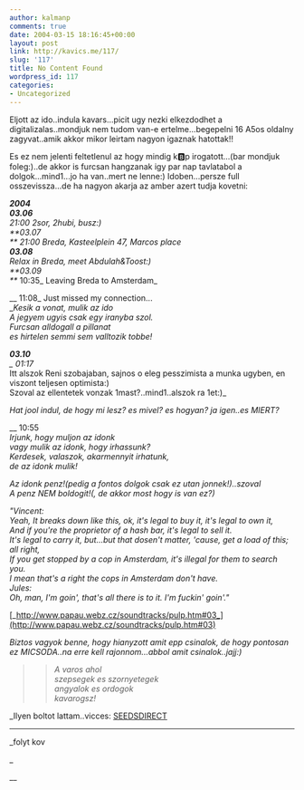 ```yaml
---
author: kalmanp
comments: true
date: 2004-03-15 18:16:45+00:00
layout: post
link: http://kavics.me/117/
slug: '117'
title: No Content Found
wordpress_id: 117
categories:
- Uncategorized
---
```


Eljott az ido..indula kavars...picit ugy nezki elkezdodhet a digitalizalas..mondjuk nem tudom van-e ertelme...begepelni 16 A5os oldalny zagyvat..amik akkor mikor leirtam nagyon igaznak hatottak!!




Es ez nem jelenti feltetlenul az hogy mindig k:b:p irogatott...(bar mondjuk foleg:)..de akkor is furcsan hangzanak igy par nap tavlatabol a dolgok...mind1...jo ha van..mert ne lenne:) Idoben...persze full osszevissza...de ha nagyon akarja az amber azert tudja kovetni:




_**2004  
03.06**  
_21:00_ 2sor, 2hubi, busz:)  
__**03.07  
**_ 21:00_ Breda, Kasteelplein 47, Marcos place  
**03.08**  
Relax in Breda, meet Abdulah&Toost:)  
**03.09  
**_ 10:35_ Leaving Breda to Amsterdam_




__ 11:08_ Just missed my connection...  
__Kesik a vonat, mulik az ido  
A jegyem ugyis csak egy iranyba szol.  
Furcsan alldogall a pillanat  
es hirtelen semmi sem valltozik tobbe!_




_**03.10**  
_ 01:17_  
Itt alszok Reni szobajaban, sajnos o eleg pesszimista a munka ugyben, en viszont teljesen optimista:)  
Szoval az ellentetek vonzak 1mast?..mind1..alszok ra 1et:)_




_Hat jool indul, de hogy mi lesz? es mivel? es hogyan? ja igen..es MIERT?_




__ 10:55  
_Irjunk, hogy muljon az idonk  
vagy mulik az idonk, hogy irhassunk?  
Kerdesek, valaszok, akarmennyit irhatunk,   
de az idonk mulik!_




_Az idonk penz!(pedig a fontos dolgok csak ez utan jonnek!)..szoval  
A penz NEM boldogit!(, de akkor most hogy is van ez?)_




_"Vincent:  
Yeah, It breaks down like this, ok, it's legal to buy it, it's legal to own it,  
And if you're the proprietor of a hash bar, it's legal to sell it.  
It's legal to carry it, but...but that dosen't matter, 'cause, get a load of this; all right,  
If you get stopped by a cop in Amsterdam, it's illegal for them to search you.  
I mean that's a right the cops in Amsterdam don't have.  
Jules:  
Oh, man, I'm goin', that's all there is to it. I'm fuckin' goin'."_




[_http://www.papau.webz.cz/soundtracks/pulp.htm#03_](http://www.papau.webz.cz/soundtracks/pulp.htm#03)




_Biztos vagyok benne, hogy hianyzott amit epp csinalok, de hogy pontosan ez MICSODA..na erre kell rajonnom...abbol amit csinalok..jajj:)_




<blockquote>

> 
> _A varos ahol  
szepsegek es szornyetegek  
angyalok es ordogok  
kavarogsz!_
> 
> </blockquote>




_Ilyen boltot lattam..vicces: [SEEDSDIRECT](http://www.seedsdirect.to)  
___




_folyt kov

_


__
